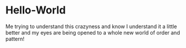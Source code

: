 # Hello-World
Me trying to understand this crazyness
and know I understand it a little better and my eyes are being opened to a whole new world of order and pattern!
